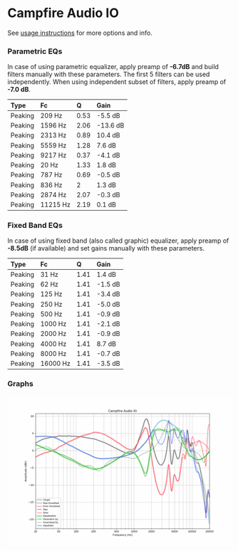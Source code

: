 # Campfire Audio IO
See [usage instructions](https://github.com/jaakkopasanen/AutoEq#usage) for more options and info.

### Parametric EQs
In case of using parametric equalizer, apply preamp of **-6.7dB** and build filters manually
with these parameters. The first 5 filters can be used independently.
When using independent subset of filters, apply preamp of **-7.0 dB**.

| Type    | Fc       |    Q | Gain     |
|:--------|:---------|:-----|:---------|
| Peaking | 209 Hz   | 0.53 | -5.5 dB  |
| Peaking | 1596 Hz  | 2.06 | -13.6 dB |
| Peaking | 2313 Hz  | 0.89 | 10.4 dB  |
| Peaking | 5559 Hz  | 1.28 | 7.6 dB   |
| Peaking | 9217 Hz  | 0.37 | -4.1 dB  |
| Peaking | 20 Hz    | 1.33 | 1.8 dB   |
| Peaking | 787 Hz   | 0.69 | -0.5 dB  |
| Peaking | 836 Hz   | 2    | 1.3 dB   |
| Peaking | 2874 Hz  | 2.07 | -0.3 dB  |
| Peaking | 11215 Hz | 2.19 | 0.1 dB   |

### Fixed Band EQs
In case of using fixed band (also called graphic) equalizer, apply preamp of **-8.5dB**
(if available) and set gains manually with these parameters.

| Type    | Fc       |    Q | Gain    |
|:--------|:---------|:-----|:--------|
| Peaking | 31 Hz    | 1.41 | 1.4 dB  |
| Peaking | 62 Hz    | 1.41 | -1.5 dB |
| Peaking | 125 Hz   | 1.41 | -3.4 dB |
| Peaking | 250 Hz   | 1.41 | -5.0 dB |
| Peaking | 500 Hz   | 1.41 | -0.9 dB |
| Peaking | 1000 Hz  | 1.41 | -2.1 dB |
| Peaking | 2000 Hz  | 1.41 | -0.9 dB |
| Peaking | 4000 Hz  | 1.41 | 8.7 dB  |
| Peaking | 8000 Hz  | 1.41 | -0.7 dB |
| Peaking | 16000 Hz | 1.41 | -3.5 dB |

### Graphs
![](./Campfire%20Audio%20IO.png)